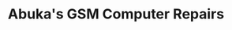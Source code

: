 ---
title: "Abuka's GSM Computer Repairs"
url: /accra/abukas-gsm-computer-repairs/
shop: Computer
---